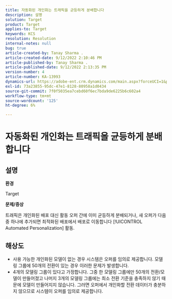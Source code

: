 ```yaml
---
title: 자동화된 개인화는 트래픽을 균등하게 분배합니다
description: 설명
solution: Target
product: Target
applies-to: Target
keywords: KCS
resolution: Resolution
internal-notes: null
bug: true
article-created-by: Tanay Sharma .
article-created-date: 9/12/2022 2:10:46 PM
article-published-by: Tanay Sharma .
article-published-date: 9/12/2022 2:13:35 PM
version-number: 4
article-number: KA-13993
dynamics-url: https://adobe-ent.crm.dynamics.com/main.aspx?forceUCI=1&pagetype=entityrecord&etn=knowledgearticle&id=e6ab04b1-a432-ed11-9db1-002248086735
exl-id: 73a23855-95dc-47e1-8128-80958a1d0434
source-git-commit: 7f0f5035ea7cebd60f6ec7bda9de6225b6c602a4
workflow-type: tm+mt
source-wordcount: '125'
ht-degree: 6%

---
```


# 자동화된 개인화는 트래픽을 균등하게 분배합니다

## 설명


<b>환경</b>

Target



<b>문제/증상</b>

트래픽은 개인화된 배포 대신 활동 오퍼 간에 이미 균등하게 분배되거나, 새 오퍼가 다음 중 하나에 추가되면 최적화된 배포에서 배포로 이동합니다 [!UICONTROL Automated Personalization] 활동.


## 해상도


- 사용 가능한 개인화된 모델이 없는 경우 시스템은 오퍼를 임의로 제공합니다. 모델링 그룹에 50개의 전환이 있는 경우 이러한 문제가 발생합니다.
- 4개의 모델링 그룹이 있다고 가정합니다. 그중 한 모델링 그룹에만 50개의 전환/모델이 만들어졌고 나머지 3개의 모델링 그룹에는 최소 전환 기준을 충족하지 않기 때문에 모델이 만들어지지 않습니다. 그러면 오퍼에서 개인화할 전환 데이터가 충분하지 않으므로 시스템이 오퍼를 임의로 제공합니다.
